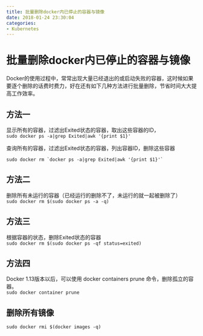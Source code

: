 ```yaml
---
title: 批量删除docker内已停止的容器与镜像
date: 2018-01-24 23:30:04
categories:
- Kubernetes
---
```


# 批量删除docker内已停止的容器与镜像

Docker的使用过程中，常常出现大量已经退出的或启动失败的容器，这时候如果要逐个删除的话费时费力，好在还有如下几种方法进行批量删除，节省时间大大提高工作效率。

## 方法一
显示所有的容器，过滤出Exited状态的容器，取出这些容器的ID，  
`sudo docker ps -a|grep Exited|awk '{print $1}'`

查询所有的容器，过滤出Exited状态的容器，列出容器ID，删除这些容器  
```
sudo docker rm `docker ps -a|grep Exited|awk '{print $1}'`
```

## 方法二
删除所有未运行的容器（已经运行的删除不了，未运行的就一起被删除了）  
`sudo docker rm $(sudo docker ps -a -q)`

## 方法三
根据容器的状态，删除Exited状态的容器  
`sudo docker rm $(sudo docker ps -qf status=exited)`
 
## 方法四
Docker 1.13版本以后，可以使用 docker containers prune 命令，删除孤立的容器。  
`sudo docker container prune`

## 删除所有镜像  
`sudo docker rmi $(docker images -q)`

